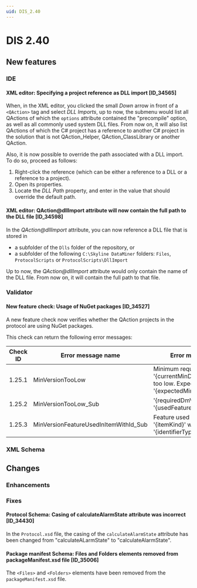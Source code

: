 ```yaml
---
uid: DIS_2.40
---
```


# DIS 2.40

## New features

### IDE

#### XML editor: Specifying a project reference as DLL import [ID_34565]

When, in the XML editor, you clicked the small *Down* arrow in front of a `<QAction>` tag and select *DLL Imports*, up to now, the submenu would list all QActions of which the `options` attribute contained the "precompile" option, as well as all commonly used system DLL files. From now on, it will also list QActions of which the C# project has a reference to another C# project in the solution that is not QAction_Helper, QAction_ClassLibrary or another QAction.

Also, it is now possible to override the path associated with a DLL import. To do so, proceed as follows:

1. Right-click the reference (which can be either a reference to a DLL or a reference to a project).
1. Open its properties.
1. Locate the *DLL Path* property, and enter in the value that should override the default path.

#### XML editor: QAction\@dllImport attribute will now contain the full path to the DLL file [ID_34598]

In the *QAction\@dllImport* attribute, you can now reference a DLL file that is stored in

- a subfolder of the `Dlls` folder of the repository, or
- a subfolder of the following `C:\Skyline DataMiner` folders: `Files`, `ProtocolScripts` or `ProtocolScripts\DllImport`

Up to now, the *QAction\@dllImport* attribute would only contain the name of the DLL file. From now on, it will contain the full path to that file.

### Validator

#### New feature check: Usage of NuGet packages [ID_34527]

A new feature check now verifies whether the QAction projects in the protocol are using NuGet packages.

This check can return the following error messages:

| Check ID | Error message name | Error message |
|--|--|--|
| 1.25.1 | MinVersionTooLow | Minimum required version '{currentMinDmVersion}' too low. Expected value '{expectedMinDmVersion}'. |
| 1.25.2 | MinVersionTooLow_Sub | '{requiredDmVersion}' : '{usedFeature}' |
| 1.25.3 | MinVersionFeatureUsedInItemWithId_Sub | Feature used in '{itemKind}' with '{identifierType}' '{itemId}'. |

### XML Schema

## Changes

### Enhancements

### Fixes

#### Protocol Schema: Casing of calculateAlarmState attribute was incorrect [ID_34430]

In the `Protocol.xsd` file, the casing of the `calculateAlarmState` attribute has been changed from "calculateALarmState" to "calculateAlarmState".

#### Package manifest Schema: Files and Folders elements removed from packageManifest.xsd file [ID_35006]

The `<Files>` and `<Folders>` elements have been removed from the `packageManifest.xsd` file.
